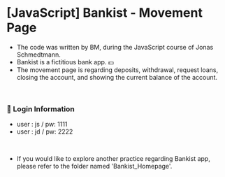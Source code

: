 # [JavaScript] Bankist - Movement Page 
- The code was written by BM, during the JavaScript course of Jonas Schmedtmann.
- Bankist is a fictitious bank app. 💵
- The movement page is regarding deposits, withdrawal, request loans, closing the account, and showing the current balance of the account.
<br/>

### 🔐 Login Information 
- user : js / pw: 1111
- user : jd / pw: 2222
<br/>

- If you would like to explore another practice regarding Bankist app, please refer to the folder named 'Bankist_Homepage'.
